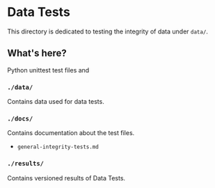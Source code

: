 # Data Tests

This directory is dedicated to testing the integrity of data under `data/`.


## What's here?

Python unittest test files and


### `./data/`

Contains data used for data tests.


### `./docs/`

Contains documentation about the test files.

- `general-integrity-tests.md`


### `./results/`

Contains versioned results of Data Tests.
